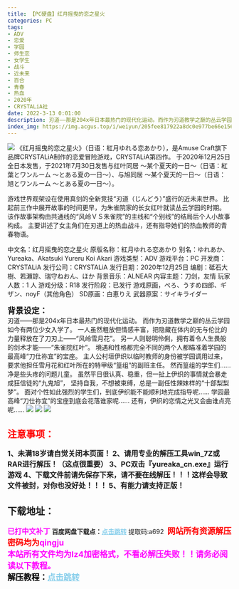 ```yaml
---
title: 【PC硬盘】红月摇曳的恋之星火
categories: PC
tags:
- ADV
- 恋爱
- 学园
- 师生恋
- 女学生
- 战斗
- 近未来
- 百合
- 青春
- 热血
- 2020年
- CRYSTALiA社
date: 2022-3-13 0:01:00
description: 刃道——那是204x年日本最热门的现代化运动。而作为刃道教学之巅的丛云学园如今有两位少女入学了。一人虽然粗放但情感丰富，把隐藏在体内的无与伦比的力量释放在了刀刃上——“风岭雪月花”。另一人则聪明伶俐，拥有着令人生畏般的剑术才能——“朱雀院红叶”。
index_img: https://img.acgus.top/i/weiyun/205fee817922a8dc0e977be66e156d6c0c4501584f04cb84fb7b4da5b1955a7d4dfd2b449191e54c891a04d5ce09ed7c.webp
---
```

![](https://img.acgus.top/i/weiyun/205fee817922a8dc0e977be66e156d6c0c4501584f04cb84fb7b4da5b1955a7d4dfd2b449191e54c891a04d5ce09ed7c.webp)
《红月摇曳的恋之星火》（日语：紅月ゆれる恋あかり），是Amuse Craft旗下品牌CRYSTALiA制作的恋爱冒险游戏，CRYSTALiA第四作。
于2020年12月25日全日本发售，于2021年7月30日发售与红叶同居 ～某个夏天的一日～（日语：紅葉とワンルーム ～とある夏の一日～）、与旭同居 ～某个夏天的一日～（日语：旭とワンルーム ～とある夏の一日～）。

游戏世界观架设在使用真剑的全新竞技“刃道（じんどう）”盛行的近未来世界。
比起前三作中展开故事的时间更早，为朱雀院家的长女红叶就读丛云学园的时期。
该作故事架构由共通线的“风岭ＶＳ朱雀院”的主线和“个别线”的结局后个人小故事构成。
主要讲述了女主角们在刃道上的热血战斗，还有指导她们的热血教师的青春物语。

中文名：红月摇曳的恋之星火
原版名称：紅月ゆれる恋あかり
别名：ゆれあか、Yureaka、Akatsuki Yureru Koi Akari
游戏类型：ADV
游戏平台：PC
开发商：CRYSTALiA
发行公司：CRYSTALiA
发行日期：2020年12月25日
编剧：砥石大樹、若瀬諒、瑞守ねおん、ほか
背景音乐：ALNEAR
内容主题：刀剑，友情
玩家人数：1 人
游戏分级：R18
发行阶段：已发行
游戏原画，ぺろ、うすめ四郎、ギザン、noyF（其他角色）
SD原画：白恵りえ
武器原案：サイキライダー

<font size=4>**背景设定：**</font>   
刃道——那是204x年日本最热门的现代化运动。
而作为刃道教学之巅的丛云学园如今有两位少女入学了。
一人虽然粗放但情感丰富，把隐藏在体内的无与伦比的力量释放在了刀刃上——“风岭雪月花”。
另一人则聪明伶俐，拥有着令人生畏般的剑术才能——“朱雀院红叶”。
境遇和性格都完全不同的两个人都瞄准着学园的最高峰“刀仕祢宜”的宝座。
主人公村垣伊织以临时教师的身份被学园调用过来，要求他担任雪月花和红叶所在的特甲级“篁组”的副班主任。
然而篁组的学生们……净是些头疼的问题儿童。
虽然平日很认真、稳重，但一扯上伊织的事情就会暴走成狂信徒的“九鬼旭”，
坚持自我，不想被束缚，总是一副任性辣妹样的“十部梨梨梦”。
面对个性如此强烈的学生们，到底伊织能不能顺利地完成指导呢……
学园最高峰“刀仕祢宜”的宝座到底会花落谁家呢……
还有，伊织的恋情之光又会由谁点亮呢……
![](https://img.acgus.top/i/weiyun/7ff466fe93a806a20ffcfe0dacbda5b1424b8c1203bc0499110af0d1170a4451122ca9096a810aa3964d3e0c1284c0ba.webp)
![](https://img.acgus.top/i/weiyun/5190877e859f6ead8d1a57efe3e65d7e290fbeef2f7eaa7cef80bb47516a7dea7e0dce99f3b126a8d610182ac4861658.webp)
![](https://img.acgus.top/i/weiyun/be1513ea3bb1806c865a6093d0f463dde4fdbc2e94b72b607116e1afa39811a02bcf61f0f27141f015f4d953f91d3d12.webp)





## <font color=#FF0000 >注意事项：</font>
<font size=3><b>1、未满18岁请自觉关闭本页面！
2、请用专业的解压工具win_7Z或RAR进行解压！（这点很重要）
3、PC双击『yureaka_cn.exe』运行游戏
4、下载文件前请先保存下来，请不要在线解压！！！这样会导致文件被封，对你也没好处！！！
5、有能力请支持正版！</b></font>

## 下载地址：
<font color=#FF00FF size=3><b>已打中文补丁</b></font>
<b>百度网盘下载点：</b><a href="https://pan.baidu.com/s/1j_BT6YEdaOiRv2lF8O8RmA?pwd=a692" style="color: #87CEEB;"><b>点击跳转</b></a> 提取码:a692
<a style="padding: 0" href="https://post.qingju.org/AD/"><img style="max-width:100%" src="https://img.acgus.top/i/2024/07/478f689b8021d8d499ab43d21acf137a.gif" alt=""></a>
<b><font color=#FF0000 size=4>网站所有资源解压密码均为</b></font><b><font color=#FF00FF size=4>qingju</font><font color=#FF0000 ></font></b><br><b><font color=#FF00FF size=4>本站所有文件均为lz4加密格式，不看必解压失败！！请务必阅读以下教程。</b></font><br><b><font color=#000 size=4>解压教程：</b><a href="https://post.qingju.org/tutorial/000/" style="color: #87CEEB;"><b>点击跳转</b></a>